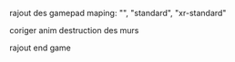 rajout des gamepad maping: "", "standard", "xr-standard"

coriger anim destruction des murs

rajout end game